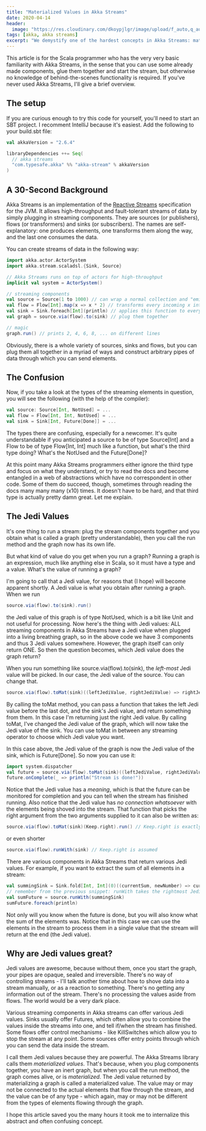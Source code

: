 ```yaml
---
title: "Materialized Values in Akka Streams"
date: 2020-04-14
header:
  image: "https://res.cloudinary.com/dkoypjlgr/image/upload/f_auto,q_auto:good,c_auto,w_1200,h_300,g_auto,fl_progressive/v1715952116/blog_cover_large_phe6ch.jpg"
tags: [akka, akka streams]
excerpt: "We demystify one of the hardest concepts in Akka Streams: materialized values."
---
```


This article is for the Scala programmer who has the very very basic familiarity with Akka Streams, in the sense that you can use some already made components, glue them together and start the stream, but otherwise no knowledge of behind-the-scenes functionality is required. If you've never used Akka Streams, I'll give a brief overview.

## The setup

If you are curious enough to try this code for yourself, you'll need to start an SBT project. I recomment IntelliJ because it's easiest. Add the following to your build.sbt file:

```scala
val akkaVersion = "2.6.4"

libraryDependencies ++= Seq(
  // akka streams
  "com.typesafe.akka" %% "akka-stream" % akkaVersion
)
```

## A 30-Second Background

Akka Streams is an implementation of the <a href="https://www.reactivemanifesto.org/">Reactive Streams</a> specification for the JVM. It allows high-throughput and fault-tolerant streams of data by simply plugging in streaming components. They are sources (or publishers), flows (or transformers) and sinks (or subscribers). The names are self-explanatory: one produces elements, one transforms them along the way, and the last one consumes the data.

You can create streams of data in the following way:

```scala
import akka.actor.ActorSystem
import akka.stream.scaladsl.{Sink, Source}

// Akka Streams runs on top of actors for high-throughput
implicit val system = ActorSystem()

// streaming components
val source = Source(1 to 1000) // can wrap a normal collection and "emit" the elements one at a time
val flow = Flow[Int].map(x => x * 2) // transforms every incoming x into 2 * x
val sink = Sink.foreach[Int](println) // applies this function to every element that goes into it
val graph = source.via(flow).to(sink) // plug them together

// magic
graph.run() // prints 2, 4, 6, 8, ... on different lines
```

Obviously, there is a whole variety of sources, sinks and flows, but you can plug them all together in a myriad of ways and construct arbitrary pipes of data through which you can send elements.

## The Confusion

Now, if you take a look at the types of the streaming elements in question, you will see the following (with the help of the compiler):

```scala
val source: Source[Int, NotUsed] = ...
val flow = Flow[Int, Int, NotUsed] = ...
val sink = Sink[Int, Future[Done]] = ...
```

The types there are confusing, especially for a newcomer. It's quite understandable if you anticipated a source to be of type Source[Int] and a Flow to be of type Flow[Int, Int] much like a function, but what's the third type doing? What's the NotUsed and the Future[Done]?

At this point many Akka Streams programmers either ignore the third type and focus on what they understand, or try to read the docs and become entangled in a web of abstractions which have no correspondent in other code. Some of them do succeed, though, sometimes through reading the docs many many many (x10) times. It doesn't have to be hard, and that third type is actually pretty damn great. Let me explain.

## The Jedi Values

It's one thing to run a stream: plug the stream components together and you obtain what is called a graph (pretty understandable), then you call the run method and the graph now has its own life.

But what kind of value do you get when you run a graph? Running a graph is an expression, much like anything else in Scala, so it must have a type and a value. What's the value of running a graph?

I'm going to call that a Jedi value, for reasons that (I hope) will become apparent shortly. A Jedi value is what you obtain after running a graph. When we run

```scala
source.via(flow).to(sink).run()
```

the Jedi value of this graph is of type NotUsed, which is a bit like Unit and not useful for processing. Now here's the thing with Jedi values: ALL streaming components in Akka Streams have a Jedi value when plugged into a living breathing graph, so in the above code we have 3 components and thus 3 Jedi values somewhere. However, the graph itself can only return ONE. So then the question becomes, which Jedi value does the graph return?

When you run something like source.via(flow).to(sink), the <em>left-most</em> Jedi value will be picked. In our case, the Jedi value of the source. You can change that.

```scala
source.via(flow).toMat(sink)((leftJediValue, rightJediValue) => rightJediValue).run()
```

By calling the toMat method, you can pass a function that takes the left Jedi value before the last dot, and the sink's Jedi value, and return something from them. In this case I'm returning just the right Jedi value. By calling toMat, I've changed the Jedi value of the graph, which will now take the Jedi value of the sink. You can use toMat in between any streaming operator to choose which Jedi value you want.

In this case above, the Jedi value of the graph is now the Jedi value of the sink, which is Future[Done]. So now you can use it:

```scala
import system.dispatcher
val future = source.via(flow).toMat(sink)((leftJediValue, rightJediValue) => rightJediValue).run()
future.onComplete(_ => println("Stream is done!"))
```

Notice that the Jedi value has a <em>meaning</em>, which is that the future can be monitored for completion and you can tell when the stream has finished running. Also notice that the Jedi value has <em>no connection whatsoever</em> with the elements being shoved into the stream. That function that picks the right argument from the two arguments supplied to it can also be written as:

```scala
source.via(flow).toMat(sink)(Keep.right).run() // Keep.right is exactly (a, b) => b
```

or even shorter

```scala
source.via(flow).runWith(sink) // Keep.right is assumed
```

There are various components in Akka Streams that return various Jedi values. For example, if you want to extract the sum of all elements in a stream:

```scala
val summingSink = Sink.fold[Int, Int](0)((currentSum, newNumber) => currentSum + newNumber)
// remember from the previous snippet: runWith takes the rightmost Jedi value
val sumFuture = source.runWith(summingSink)
sumFuture.foreach(println)
```

Not only will you know when the future is done, but you will also know what the sum of the elements was. Notice that in this case we can use the elements in the stream to process them in a single value that the stream will return at the end (the Jedi value).

## Why are Jedi values great?

Jedi values are awesome, because without them, once you start the graph, your pipes are opaque, sealed and irreversible. There's no way of controlling streams - I'll talk another time about how to shove data into a stream manually, or as a reaction to something. There's no getting any information out of the stream. There's no processing the values aside from flows. The world would be a very dark place.

Various streaming components in Akka streams can offer various Jedi values. Sinks usually offer Futures, which often allow you to combine the values inside the streams into one, and tell if/when the stream has finished. Some flows offer control mechanisms - like KillSwitches which allow you to stop the stream at any point. Some sources offer entry points through which you can send the data inside the stream.

I call them Jedi values because they are powerful. The Akka Streams library calls them <em>materialized values</em>. That's because, when you plug components together, you have an inert graph, but when you call the run method, the graph comes alive, or is <em>materialized</em>. The Jedi value returned by materializing a graph is called a materialized value. The value may or may not be connected to the actual elements that flow through the stream, and the value can be of any type - which again, may or may not be different from the types of elements flowing through the graph.

I hope this article saved you the many hours it took me to internalize this abstract and often confusing concept.
